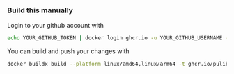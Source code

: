 ### Build this manually

Login to your github account with

```bash
echo YOUR_GITHUB_TOKEN | docker login ghcr.io -u YOUR_GITHUB_USERNAME --password-stdin
```

You can build and push your changes with 

```bash
docker buildx build --platform linux/amd64,linux/arm64 -t ghcr.io/pulibrary/pul_containers:jammy_multi --push .
```
